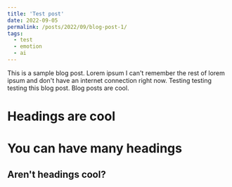 ```yaml
---
title: 'Test post'
date: 2022-09-05
permalink: /posts/2022/09/blog-post-1/
tags:
  - test
  - emotion
  - ai
---
```


This is a sample blog post. Lorem ipsum I can't remember the rest of lorem ipsum and don't have an internet connection right now. Testing testing testing this blog post. Blog posts are cool.

Headings are cool
======

You can have many headings
======

Aren't headings cool?
------
